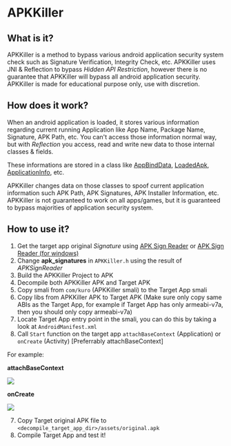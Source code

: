 # APKKiller

## What is it?
APKKiller is a method to bypass various android application security system check such as Signature Verification, Integrity Check, etc. APKKiller uses JNI & Reflection to bypass _Hidden API Restriction_, however there is no guarantee that APKKiller will bypass all android application security. APKKiller is made for educational purpose only, use with discretion.

## How does it work?
When an android application is loaded, it stores various information regarding current running Application like App Name, Package Name, Signature, APK Path, etc.
You can't access those information normal way, but with _Reflection_ you access, read and write new data to those internal classes & fields. 

These informations are stored in a class like [AppBindData](https://android.googlesource.com/platform/frameworks/base/+/master/core/java/android/app/ActivityThread.java#855), [LoadedApk](https://android.googlesource.com/platform/frameworks/base/+/master/core/java/android/app/LoadedApk.java), [ApplicationInfo](https://android.googlesource.com/platform/frameworks/base/+/master/core/java/android/content/pm/ApplicationInfo.java), etc.

APKKiller changes data on those classes to spoof current application information such APK Path, APK Signatures, APK Installer Information, etc. APKKiller is not guaranteed to work on all apps/games, but it is guaranteed to bypass majorities of application security system.

## How to use it?
1. Get the target app original _Signature_ using [APK Sign Reader](https://github.com/aimardcr/APKSignReader) or [APK Sign Reader (for windows)](https://github.com/aimardcr/APKSignReader-Java)
2. Change **apk_signatures** in `APKKiller.h` using the result of _APKSignReader_
3. Build the APKKiller Project to APK
4. Decompile both APKKiller APK and Target APK
5. Copy smali from `com/kuro` (APKKiller smali) to the Target App smali
6. Copy libs from APKKiller APK to Target APK (Make sure only copy same ABIs as the Target App, for example if Target App has only armeabi-v7a, then you should only copy armeabi-v7a)
6. Locate Target App entry point in the smali, you can do this by taking a look at `AndroidManifest.xml`
7. Call `Start` function on the target app `attachBaseContext` (Application) or `onCreate` (Activity) [Preferrably attachBaseContext]

For example:

**attachBaseContext**

[![](https://user-images.githubusercontent.com/41464808/162587798-6eb4cc25-c1e2-4ed6-a49d-ae11e8b4b5ba.png)](#)

**onCreate**

[![](https://user-images.githubusercontent.com/41464808/162587846-7e00f933-e1b1-4cef-87eb-6120d4e93120.png)](#)

7. Copy Target original APK file to `<decompile_target_app_dir>/assets/original.apk`
8. Compile Target App and test it!

